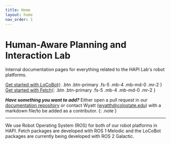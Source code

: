```yaml
---
title: Home
layout: home
nav_order: 1
---
```


# Human-Aware Planning and Interaction Lab

Internal documentation pages for everything related to the HAPI Lab's robot platforms.

[Get started with LoCoBot](/docs/locobot){: .btn .btn-primary .fs-5 .mb-4 .mb-md-0 .mr-2 }
[Get started with Fetch](/docs/fetch){: .btn .btn-primary .fs-5 .mb-4 .mb-md-0 .mr-2 }

**_Have something you want to add?_** Either open a pull request in our [documentation repository](https://github.com/kickblip/hapi-docs) or contact Wyatt (wyatth@colostate.edu) with a markdown file/to be added as a contributor.
{: .note }

---

We use Robot Operating System (ROS) for both of our robot platforms in HAPI. Fetch packages are developed with ROS 1 Melodic and the LoCoBot packages are currently being developed with ROS 2 Galactic.
